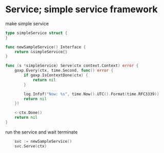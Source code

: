 # Service; simple service framework

make simple service

```go
type simpleService struct {
}

func newSampleService() Interface {
    return &simpleService{}
}

func (s *simpleService) Serve(ctx context.Context) error {
    goxp.Every(ctx, time.Second, func() error {
        if goxp.IsContextDone(ctx) {
            return nil
        }

        log.Infof("Now: %s", time.Now().UTC().Format(time.RFC3339))
        return nil
    })

    <-ctx.Done()
    return nil
}
```

run the service and wait terminate

```go
    svc := newSampleService()
    svc.Serve(ctx)
```
